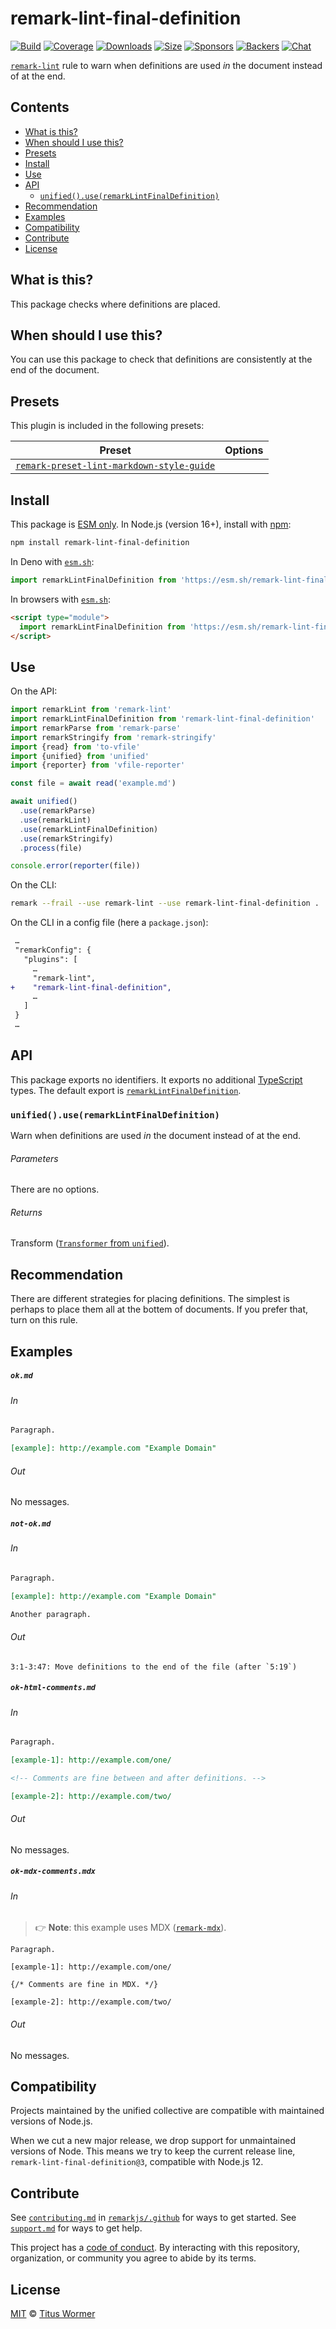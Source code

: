 <!--This file is generated-->

# remark-lint-final-definition

[![Build][badge-build-image]][badge-build-url]
[![Coverage][badge-coverage-image]][badge-coverage-url]
[![Downloads][badge-downloads-image]][badge-downloads-url]
[![Size][badge-size-image]][badge-size-url]
[![Sponsors][badge-funding-sponsors-image]][badge-funding-url]
[![Backers][badge-funding-backers-image]][badge-funding-url]
[![Chat][badge-chat-image]][badge-chat-url]

[`remark-lint`][github-remark-lint] rule to warn when definitions are used *in* the
document instead of at the end.

## Contents

* [What is this?](#what-is-this)
* [When should I use this?](#when-should-i-use-this)
* [Presets](#presets)
* [Install](#install)
* [Use](#use)
* [API](#api)
  * [`unified().use(remarkLintFinalDefinition)`](#unifieduseremarklintfinaldefinition)
* [Recommendation](#recommendation)
* [Examples](#examples)
* [Compatibility](#compatibility)
* [Contribute](#contribute)
* [License](#license)

## What is this?

This package checks where definitions are placed.

## When should I use this?

You can use this package to check that definitions are consistently at the
end of the document.

## Presets

This plugin is included in the following presets:

| Preset | Options |
| - | - |
| [`remark-preset-lint-markdown-style-guide`](https://github.com/remarkjs/remark-lint/tree/main/packages/remark-preset-lint-markdown-style-guide) | |

## Install

This package is [ESM only][github-gist-esm].
In Node.js (version 16+),
install with [npm][npm-install]:

```sh
npm install remark-lint-final-definition
```

In Deno with [`esm.sh`][esm-sh]:

```js
import remarkLintFinalDefinition from 'https://esm.sh/remark-lint-final-definition@3'
```

In browsers with [`esm.sh`][esm-sh]:

```html
<script type="module">
  import remarkLintFinalDefinition from 'https://esm.sh/remark-lint-final-definition@3?bundle'
</script>
```

## Use

On the API:

```js
import remarkLint from 'remark-lint'
import remarkLintFinalDefinition from 'remark-lint-final-definition'
import remarkParse from 'remark-parse'
import remarkStringify from 'remark-stringify'
import {read} from 'to-vfile'
import {unified} from 'unified'
import {reporter} from 'vfile-reporter'

const file = await read('example.md')

await unified()
  .use(remarkParse)
  .use(remarkLint)
  .use(remarkLintFinalDefinition)
  .use(remarkStringify)
  .process(file)

console.error(reporter(file))
```

On the CLI:

```sh
remark --frail --use remark-lint --use remark-lint-final-definition .
```

On the CLI in a config file (here a `package.json`):

```diff
 …
 "remarkConfig": {
   "plugins": [
     …
     "remark-lint",
+    "remark-lint-final-definition",
     …
   ]
 }
 …
```

## API

This package exports no identifiers.
It exports no additional [TypeScript][typescript] types.
The default export is
[`remarkLintFinalDefinition`][api-remark-lint-final-definition].

### `unified().use(remarkLintFinalDefinition)`

Warn when definitions are used *in* the document instead of at the end.

###### Parameters

There are no options.

###### Returns

Transform ([`Transformer` from `unified`][github-unified-transformer]).

## Recommendation

There are different strategies for placing definitions.
The simplest is perhaps to place them all at the bottem of documents.
If you prefer that, turn on this rule.

## Examples

##### `ok.md`

###### In

```markdown
Paragraph.

[example]: http://example.com "Example Domain"
```

###### Out

No messages.

##### `not-ok.md`

###### In

```markdown
Paragraph.

[example]: http://example.com "Example Domain"

Another paragraph.
```

###### Out

```text
3:1-3:47: Move definitions to the end of the file (after `5:19`)
```

##### `ok-html-comments.md`

###### In

```markdown
Paragraph.

[example-1]: http://example.com/one/

<!-- Comments are fine between and after definitions. -->

[example-2]: http://example.com/two/
```

###### Out

No messages.

##### `ok-mdx-comments.mdx`

###### In

> 👉 **Note**: this example uses
> MDX ([`remark-mdx`][github-remark-mdx]).

```mdx
Paragraph.

[example-1]: http://example.com/one/

{/* Comments are fine in MDX. */}

[example-2]: http://example.com/two/
```

###### Out

No messages.

## Compatibility

Projects maintained by the unified collective are compatible with maintained
versions of Node.js.

When we cut a new major release, we drop support for unmaintained versions of
Node.
This means we try to keep the current release line,
`remark-lint-final-definition@3`,
compatible with Node.js 12.

## Contribute

See [`contributing.md`][github-dotfiles-contributing] in [`remarkjs/.github`][github-dotfiles-health] for ways
to get started.
See [`support.md`][github-dotfiles-support] for ways to get help.

This project has a [code of conduct][github-dotfiles-coc].
By interacting with this repository, organization, or community you agree to
abide by its terms.

## License

[MIT][file-license] © [Titus Wormer][author]

[api-remark-lint-final-definition]: #unifieduseremarklintfinaldefinition

[author]: https://wooorm.com

[badge-build-image]: https://github.com/remarkjs/remark-lint/workflows/main/badge.svg

[badge-build-url]: https://github.com/remarkjs/remark-lint/actions

[badge-chat-image]: https://img.shields.io/badge/chat-discussions-success.svg

[badge-chat-url]: https://github.com/remarkjs/remark/discussions

[badge-coverage-image]: https://img.shields.io/codecov/c/github/remarkjs/remark-lint.svg

[badge-coverage-url]: https://codecov.io/github/remarkjs/remark-lint

[badge-downloads-image]: https://img.shields.io/npm/dm/remark-lint-final-definition.svg

[badge-downloads-url]: https://www.npmjs.com/package/remark-lint-final-definition

[badge-funding-backers-image]: https://opencollective.com/unified/backers/badge.svg

[badge-funding-sponsors-image]: https://opencollective.com/unified/sponsors/badge.svg

[badge-funding-url]: https://opencollective.com/unified

[badge-size-image]: https://img.shields.io/bundlejs/size/remark-lint-final-definition

[badge-size-url]: https://bundlejs.com/?q=remark-lint-final-definition

[esm-sh]: https://esm.sh

[file-license]: https://github.com/remarkjs/remark-lint/blob/main/license

[github-dotfiles-coc]: https://github.com/remarkjs/.github/blob/main/code-of-conduct.md

[github-dotfiles-contributing]: https://github.com/remarkjs/.github/blob/main/contributing.md

[github-dotfiles-health]: https://github.com/remarkjs/.github

[github-dotfiles-support]: https://github.com/remarkjs/.github/blob/main/support.md

[github-gist-esm]: https://gist.github.com/sindresorhus/a39789f98801d908bbc7ff3ecc99d99c

[github-remark-lint]: https://github.com/remarkjs/remark-lint

[github-remark-mdx]: https://mdxjs.com/packages/remark-mdx/

[github-unified-transformer]: https://github.com/unifiedjs/unified#transformer

[npm-install]: https://docs.npmjs.com/cli/install

[typescript]: https://www.typescriptlang.org
